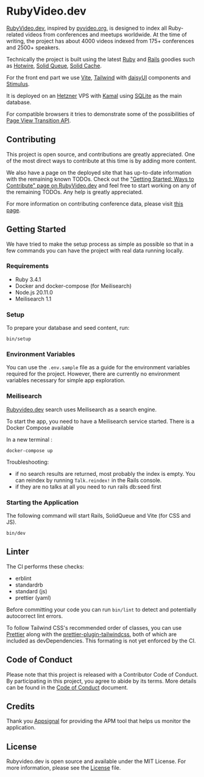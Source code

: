 # RubyVideo.dev

[RubyVideo.dev](https://www.rubyvideo.dev), inspired by [pyvideo.org](https://pyvideo.org/), is designed to index all Ruby-related videos from conferences and meetups worldwide. At the time of writing, the project has about 4000 videos indexed from 175+ conferences and 2500+ speakers.

Technically the project is built using the latest [Ruby](https://www.ruby-lang.org/) and [Rails](https://rubyonrails.org/) goodies such as [Hotwire](https://hotwired.dev/), [Solid Queue](https://github.com/rails/solid_queue), [Solid Cache](https://github.com/rails/solid_cache).

For the front end part we use [Vite](https://vite.dev/), [Tailwind](https://tailwindcss.com/) with [daisyUI](https://daisyUI.com/) components and [Stimulus](https://stimulus.hotwire.dev/).

It is deployed on an [Hetzner](https://hetzner.cloud/?ref=gyPLk7XJthjg) VPS with [Kamal](https://kamal-deploy.org/) using [SQLite](https://www.sqlite.org/) as the main database.

For compatible browsers it tries to demonstrate some of the possibilities of [Page View Transition API](https://developer.mozilla.org/en-US/docs/Web/API/View_Transitions_API).

## Contributing

This project is open source, and contributions are greatly appreciated. One of the most direct ways to contribute at this time is by adding more content.

We also have a page on the deployed site that has up-to-date information with the remaining known TODOs. Check out the ["Getting Started: Ways to Contribute" page on RubyVideo.dev](https://www.rubyvideo.dev/contributions) and feel free to start working on any of the remaining TODOs. Any help is greatly appreciated.

For more information on contributing conference data, please visit [this page](/docs/contributing.md).

## Getting Started

We have tried to make the setup process as simple as possible so that in a few commands you can have the project with real data running locally.

### Requirements

- Ruby 3.4.1
- Docker and docker-compose (for Meilisearch)
- Node.js 20.11.0
- Meilisearch 1.1

### Setup

To prepare your database and seed content, run:

```
bin/setup
```

### Environment Variables

You can use the `.env.sample` file as a guide for the environment variables required for the project. However, there are currently no environment variables necessary for simple app exploration.

### Meilisearch

[Rubyvideo.dev](https://www.rubyvideo.dev) search uses Meilisearch as a search engine.

To start the app, you need to have a Meilisearch service started. There is a Docker Compose available

In a new terminal :

```
docker-compose up
```

Troubleshooting:

- if no search results are returned, most probably the index is empty. You can reindex by running `Talk.reindex!` in the Rails console.
- if they are no talks at all you need to run rails db:seed first

### Starting the Application

The following command will start Rails, SolidQueue and Vite (for CSS and JS).

```
bin/dev
```

## Linter

The CI performs these checks:

- erblint
- standardrb
- standard (js)
- prettier (yaml)

Before committing your code you can run `bin/lint` to detect and potentially autocorrect lint errors.

To follow Tailwind CSS's recommended order of classes, you can use [Prettier](https://prettier.io/) along with the [prettier-plugin-tailwindcss](https://github.com/tailwindlabs/prettier-plugin-tailwindcss), both of which are included as devDependencies. This formating is not yet enforced by the CI.

## Code of Conduct

Please note that this project is released with a Contributor Code of Conduct. By participating in this project, you agree to abide by its terms. More details can be found in the [Code of Conduct](/CODE_OF_CONDUCT.md) document.

## Credits

Thank you [Appsignal](https://appsignal.com/r/eeab047472) for providing the APM tool that helps us monitor the application.

## License

Rubyvideo.dev is open source and available under the MIT License. For more information, please see the [License](/LICENSE.md) file.
